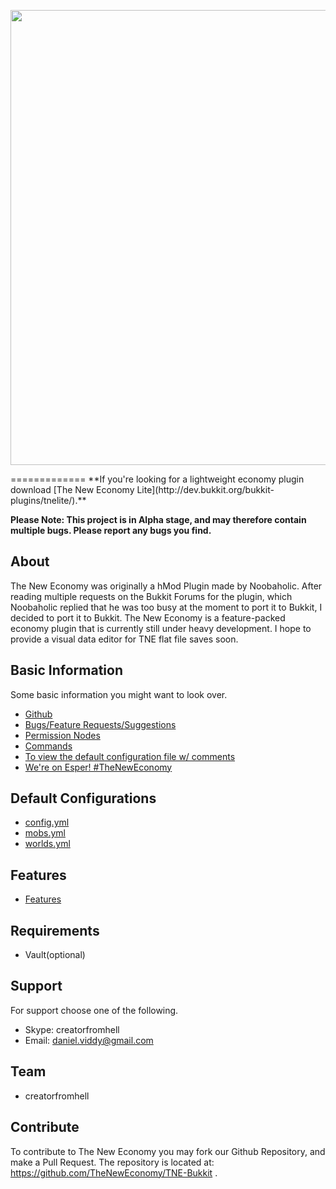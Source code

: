 <p align="center">
    <img src="http://i.imgur.com/vxjnYvn.png" width="728" />
</p>
=============
**If you're looking for a lightweight economy plugin download [The New Economy Lite](http://dev.bukkit.org/bukkit-plugins/tnelite/).**  

**Please Note: This project is in Alpha stage, and may therefore contain multiple bugs. Please report any bugs you find.**  

About
----------
The New Economy was originally a hMod Plugin made by Noobaholic. After reading multiple requests on the Bukkit Forums for the plugin, which Noobaholic replied that he was too busy at the moment to port it to Bukkit, I decided to port it to Bukkit. The New Economy is a feature-packed economy plugin that is currently still under heavy development. I hope to provide a visual data editor for TNE flat file saves soon.  

Basic Information
----------
Some basic information you might want to look over.
- [Github](https://github.com/TheNewEconomy/TNE-Bukkit)
- [Bugs/Feature Requests/Suggestions](https://github.com/TheNewEconomy/TNE-Bukkit/issues)
- [Permission Nodes](https://creatorfromhell.com/wiki/TheNewEconomy/Permissions/)
- [Commands](https://creatorfromhell.com/wiki/TheNewEconomy/Commands/)
- [To view the default configuration file w/ comments](http://paste.ubuntu.com/6885962/)
- [We're on Esper! #TheNewEconomy](http://chat.mibbit.com/?server=irc.esper.net&channel=%23TheNewEconomy)

Default Configurations
----------
- [config.yml](https://github.com/TheNewEconomy/TNE-Bukkit/blob/master/config.yml)
- [mobs.yml](https://github.com/TheNewEconomy/TNE-Bukkit/blob/master/mobs.yml)
- [worlds.yml](https://github.com/TheNewEconomy/TNE-Bukkit/blob/master/worlds.yml)

Features
----------
- [Features](https://creatorfromhell.com/wiki/TheNewEconomy/Features/) 

Requirements
----------
- Vault(optional)  

Support
----------
For support choose one of the following.

- Skype: creatorfromhell
- Email: daniel.viddy@gmail.com  

Team
----------
- creatorfromhell  

Contribute
----------
To contribute to The New Economy you may fork our Github Repository, and make a Pull Request. The repository is located at: https://github.com/TheNewEconomy/TNE-Bukkit .
